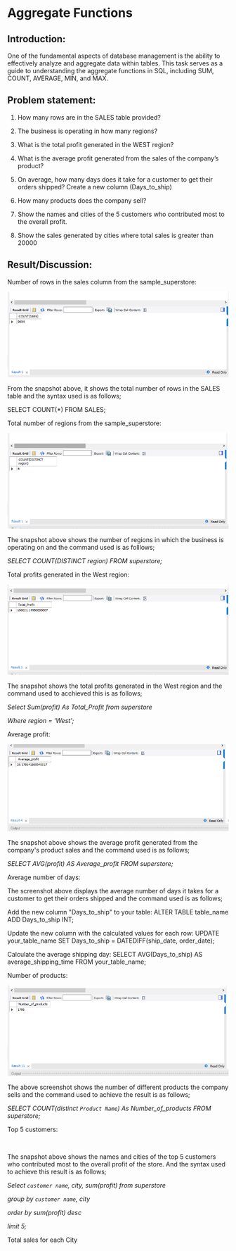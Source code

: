 # Aggregate Functions

## Introduction:
One of the fundamental aspects of database management is the ability to effectively analyze and aggregate data within tables. This task serves as a guide to understanding the aggregate functions in SQL, including SUM, COUNT, AVERAGE, MIN, and MAX.

## Problem statement:

1. How many rows are in the SALES table provided?

2. The business is operating in how many regions?

3. What is the total profit generated in the WEST region?

4. What is the average profit generated from the sales of the company’s product?

5. On average, how many days does it take for a customer to get their orders shipped? Create a new column (Days_to_ship)

6. How many products does the company sell?

7. Show the names and cities of the 5 customers who contributed most to the overall profit.

8. Show the sales generated by cities where total sales  is greater than 20000

## Result/Discussion:

Number of rows in the sales column from the sample_superstore:


![](Sales_Rows.png)


From the snapshot above, it shows the total number of rows in the SALES table and the syntax used is as follows;

SELECT COUNT(*) FROM SALES;


Total number of regions from the sample_superstore:

![](Distint_Region.png)

The snapshot above shows the number of regions in which the business is operating on and the command used is as folllows;

_SELECT COUNT(DISTINCT region) FROM superstore;_


Total profits generated in the West region:

![](Total_Profit.png)

The snapshot shows the total profits generated in the West region and the command used to acchieved this is as follows;

_Select Sum(profit) As Total_Profit from superstore_

_Where region = 'West';_

Average profit:

![](Average_Profit.png)

The snapshot above shows the average profit generated from the company's product sales and the command used is as follows;

_SELECT AVG(profit) AS Average_profit FROM superstore;_

Average number of days:

The screenshot above displays the average number of days it takes for a customer to get their orders shipped and the command used is as follows;

Add the new column "Days_to_ship" to your table:
ALTER TABLE table_name ADD Days_to_ship INT;

Update the new column with the calculated values for each row:
UPDATE your_table_name SET Days_to_ship = DATEDIFF(ship_date, order_date);

Calculate the average shipping day:
SELECT AVG(Days_to_ship) AS average_shipping_time FROM your_table_name;

Number of products:

![](Products_Number.png)

The above screenshot shows the number of different products the company sells and the command used to achieve the result is as follows;

_SELECT COUNT(distinct `Product Name`) As Number_of_products FROM superstore;_

Top 5 customers:

![]()

The snapshot above shows the names and cities of the top 5 customers who contributed most to the overall profit of the store. And the syntax used to achieve this result is as follows;

_Select `customer name`, city, sum(profit) from superstore_

_group by `customer name`, city_

_order by sum(profit) desc_

_limit 5;_

Total sales for each City
